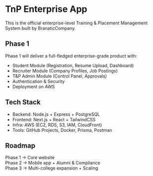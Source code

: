 # TnP Enterprise App

This is the official enterprise-level Training & Placement Management System built by BranaticCompany. 

## Phase 1
Phase 1 will deliver a full-fledged enterprise-grade product with:
- Student Module (Registration, Resume Upload, Dashboard)
- Recruiter Module (Company Profiles, Job Postings)
- T&P Admin Module (Control Panel, Approvals)
- Authentication & Security
- Deployment on AWS

## Tech Stack
- Backend: Node.js + Express + PostgreSQL
- Frontend: Next.js + React + TailwindCSS
- Infra: AWS (EC2, RDS, S3, IAM, CloudFront)
- Tools: GitHub Projects, Docker, Prisma, Postman

## Roadmap
Phase 1 → Core website  
Phase 2 → Mobile app + Alumni & Compliance  
Phase 3 → Multi-college expansion + Scaling